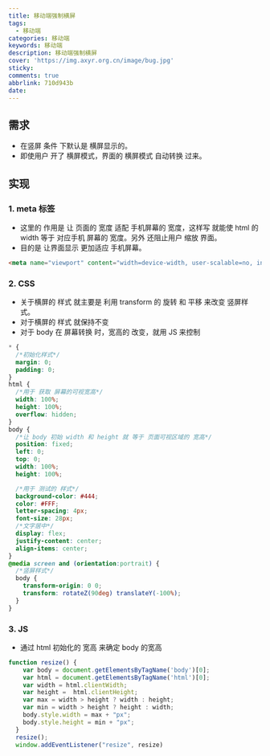 ```yaml
---
title: 移动端强制横屏
tags:
  - 移动端
categories: 移动端
keywords: 移动端
description: 移动端强制横屏
cover: 'https://img.axyr.org.cn/image/bug.jpg'
sticky: 
comments: true
abbrlink: 710d943b
date:
---
```



## 需求
- 在竖屏 条件 下默认是 横屏显示的。
- 即使用户 开了 横屏模式，界面的 横屏模式 自动转换 过来。
## 实现
### 1. meta 标签
- 这里的 作用是 让 页面的 宽度 适配 手机屏幕的 宽度，这样写 就能使 html 的 width 等于 对应手机 屏幕的 宽度。另外 还阻止用户 缩放 界面。
- 目的是 让界面显示 更加适应 手机屏幕。
```html
<meta name="viewport" content="width=device-width, user-scalable=no, initial-scale=1.0, maximum-scale=1.0, minimum-scale=1.0">
```
### 2. CSS
- 关于横屏的 样式 就主要是 利用 transform 的 旋转 和 平移 来改变 竖屏样式。
- 对于横屏的 样式 就保持不变 
- 对于 body 在 屏幕转换 时，宽高的 改变，就用 JS 来控制
```css
* {
  /*初始化样式*/
  margin: 0;
  padding: 0;
}
html {
  /*用于 获取 屏幕的可视宽高*/
  width: 100%;
  height: 100%;
  overflow: hidden;
}
body {
  /*让 body 初始 width 和 height 就 等于 页面可视区域的 宽高*/
  position: fixed;
  left: 0;
  top: 0;
  width: 100%;
  height: 100%;

  /*用于 测试的 样式*/
  background-color: #444;
  color: #FFF;
  letter-spacing: 4px;
  font-size: 28px;
  /*文字居中*/
  display: flex;
  justify-content: center;
  align-items: center;
}
@media screen and (orientation:portrait) {
  /*竖屏样式*/
  body {
    transform-origin: 0 0;
    transform: rotateZ(90deg) translateY(-100%);
  }
}
```
### 3. JS
- 通过 html 初始化的 宽高 来确定 body 的宽高

```js
function resize() {
    var body = document.getElementsByTagName('body')[0];
    var html = document.getElementsByTagName('html')[0];
    var width = html.clientWidth;
    var height =  html.clientHeight;
    var max = width > height ? width : height;
    var min = width > height ? height : width;
    body.style.width = max + "px";
    body.style.height = min + "px";
  }
  resize();
  window.addEventListener("resize", resize)
```

